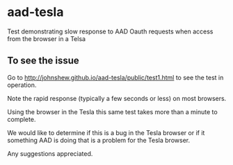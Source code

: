 # aad-tesla

Test demonstrating slow response to AAD Oauth requests when access from the browser in a Telsa

## To see the issue

Go to http://johnshew.github.io/aad-tesla/public/test1.html to see the test in operation.

Note the rapid response (typically a few seconds or less) on most browsers.

Using the browser in the Tesla this same test takes more than a minute to complete.

We would like to determine if this is a bug in the Tesla browser or if it something AAD is doing that is a problem for the Tesla browser.

Any suggestions appreciated.


 
